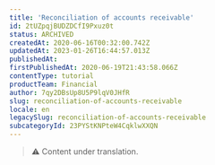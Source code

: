 ```yaml
---
title: 'Reconciliation of accounts receivable'
id: 2tUZpqjBUDZDCfI9Pxuz0t
status: ARCHIVED
createdAt: 2020-06-16T00:32:00.742Z
updatedAt: 2023-01-26T16:44:57.013Z
publishedAt: 
firstPublishedAt: 2020-06-19T21:43:58.066Z
contentType: tutorial
productTeam: Financial
author: 7qy2DBsUp8U5P9lqV0JHfR
slug: reconciliation-of-accounts-receivable
locale: en
legacySlug: reconciliation-of-accounts-receivable
subcategoryId: 23PYStKNPteW4CqklwXXQN
---
```


>⚠️ Content under translation.
